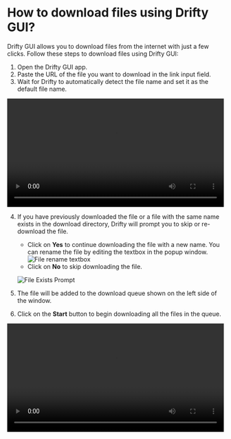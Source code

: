 # How to download files using Drifty GUI?

Drifty GUI allows you to download files from the internet with just a few clicks. Follow these steps to download files using Drifty GUI:

1. Open the Drifty GUI app.
2. Paste the URL of the file you want to download in the link input field.
3. Wait for Drifty to automatically detect the file name and set it as the default file name.

<video controls width="100%">
  <source src="https://github.com/user-attachments/assets/2cafaf6b-3598-451a-bcc1-b1159364c548" type="video/mp4" alt="Demo Video">
  Your browser does not support the video tag. Click here to <a href="https://github.com/user-attachments/assets/2cafaf6b-3598-451a-bcc1-b1159364c548">view</a>
</video>

4. If you have previously downloaded the file or a file with the same name exists in the download directory, Drifty will prompt you to skip or re-download the file.

   - Click on **Yes** to continue downloading the file with a new name. You can rename the file by editing the textbox in the popup window.
     ![File rename textbox](https://github.com/user-attachments/assets/8aa593bb-e683-4eb4-aac6-bac7f9f355e2)
   - Click on **No** to skip downloading the file.

   ![File Exists Prompt](https://github.com/user-attachments/assets/aa5fe423-63d6-4266-8eff-32b2c360dc18)

5. The file will be added to the download queue shown on the left side of the window.
6. Click on the **Start** button to begin downloading all the files in the queue.

<video controls width="100%">
  <source src="https://github.com/user-attachments/assets/48349e1a-f741-4f17-977d-91a1d6876b2a" type="video/mp4" alt="Demo Video">
  Your browser does not support the video tag. Click here to <a href="https://github.com/user-attachments/assets/48349e1a-f741-4f17-977d-91a1d6876b2a">view</a>
</video>